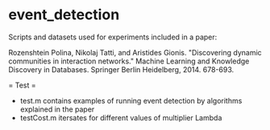 event_detection
===============
Scripts and datasets used for experiments included in a paper:

Rozenshtein Polina, Nikolaj Tatti, and Aristides Gionis. "Discovering dynamic communities in interaction networks." Machine Learning and Knowledge Discovery in Databases. Springer Berlin Heidelberg, 2014. 678-693.

= Test =
* test.m contains examples of running event detection by algorithms explained in the paper
* testCost.m itersates for different values of multiplier Lambda
